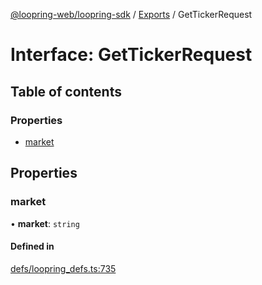 [@loopring-web/loopring-sdk](../README.md) / [Exports](../modules.md) / GetTickerRequest

# Interface: GetTickerRequest

## Table of contents

### Properties

- [market](GetTickerRequest.md#market)

## Properties

### market

• **market**: `string`

#### Defined in

[defs/loopring_defs.ts:735](https://github.com/Loopring/loopring_sdk/blob/6d0be7c/src/defs/loopring_defs.ts#L735)
